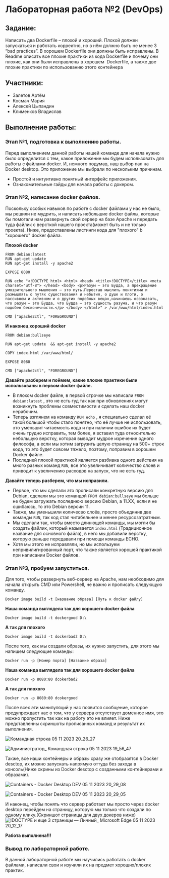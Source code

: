 # Лабораторная работа №2 (DevOps)
## Задание: 
Написать два Dockerfile – плохой и хороший. Плохой должен запускаться и работать корректно, но в нём должно быть не менее 3 “bad practices”. В хорошем Dockerfile они должны быть исправлены. В Readme описать все плохие практики из кода Dockerfile и почему они плохие, как они были исправлены в хорошем  Dockerfile, а также две плохие практики по использованию этого контейнера
## Участники:
- Залетов Артём 
- Космач Мария
- Алексей Цыпандин
- Клименков Владислав
## Выполнение работы:
### Этап №1, подготовка к выполнению работы.
Перед выполнением данной работы нашей команде для начала нужно было определится с тем, какое приложение мы будем использовать для работы с файлами docker. И, немного подумав, наш выбор пал на Docker desktop. Это приложение мы выбрали по нескольким причинам.
- Простой и интуитивно понятный интерфейс приложения.
- Ознакомительные гайды для начала работы с докером.
### Этап №2, написание docker файлов.
Поскольку особых навыков по работе с docker файлами у нас не было, мы решили не мудрить, и написать небольшие docker файлы, которые бы помогали нам развернуть свой сервер на базе Apache и передать туда файлик с версткой нашего проекта(может быть и не только проекта). Ниже, предоставлены листинги кода для "плохого" b "хорошего" docker файла.

__Плохой docker__

```
FROM debian:latest
RUN apt-get update
RUN apt-get install -y apache2

EXPOSE 8080

RUN echo "<!DOCTYPE html> <html> <head> <title>!DOCTYPE</title> <meta charset="utf-8"> </head> <body> <p>Разум — это Будда, а прекращение умозрительного мышления — это путь.Перестав мыслить понятиями и размышлять о путях существования и небытия, о душе и плоти, о пассивном и активном и о других подобных вещах,начинаешь осознавать, что разум — это Будда, что Будда — это сущность разума, и что разум подобен бесконечности.</p> </body> </html>" > /var/www/html/index.html

CMD ["apache2ctl", "FOREGROUND"]
```
__И наконец хороший docker__
```
FROM debian:bullseye

RUN apt-get update  && apt-get install -y apache2  

COPY index.html /var/www/html/

EXPOSE 8080

CMD ["apache2ctl", "FOREGROUND"]
```

__Давайте разберем и поймем, какие плохие практики  были использованы в первом docker файле.__

- В плохом docker файле, в первой строчке мы написали `FROM debian:latest` , это не есть гуд так как при обновлениях могут возникнуть проблемы совместимости и сделать наш docker нерабочим.
- Теперь взглянем на команду `RUN echo` , я специально сделал её такой большой чтобы стало понятно, что её лучше не использовать, это уменьшит читаемость кода и при наличии ошибок их будет очень трудно исправить, тем более, я вставил туда относительно небольшую верстку, которая выводит мудрое изречение одного философа, а если мы хотим загрузить целую страницу на 500+ строк кода, то это будет совсем тяжело, поэтому, поправим в хорошем Docker файле.
- Последней плохой практикой является разбивка одного действия на много разных команд `RUN`, все это увеличивает количество слоев и приводит к увеличению расходов на запуск, что не есть гуд.

__Давайте теперь разберем, что мы исправили.__

- Первое, что мы сделали это прописали конкретную версию для Debian, сделали мы это командой `FROM debian:bullseye` мы больше не будем загружать последнюю версию Debian, а 11.XX, если я не ошибаюсь, то это Debian версии 11.
- Также, мы уменьшили количесво слоёв, просто объединив две команды `RUN`, так код стал читабельнее и менее ресурсозатратным.
- Мы сделали так, чтобы вместо длинющей команды, мы могли бы создать файлик, который называется `index.html` (Традиционное название для основного файла), в него мы добавили верстку, которую раньше передавали при помощи команды ECHO.
- Хотя мы этого не исправляли, но мы используем непривилигированный порт, что также является хорошей практикой при написании Docker файлов.
### Этап №3, пробуем запуститься.
Для того, чтобы развернуть веб-сервер на Apache, нам необходимо для начала открыть CMD или Powershell, не важно и прописать следующую команду.

`Docker image build -t [название образа] [Путь к docker файлу]`

__Наша команда выглядела так для хорошего docker файла__

`Docker image build -t dockergood D:\`

__А так для плохого__

`Docker image build -t dockerbad2 D:\`

После того, как мы создали образы, их нужно запустить, для этого мы напишем следующие команды:

`Docker run -p [Номер порта] [Название образа]`

__Наша команда выглядела так для хорошего docker файла__

`Docker run -p 8080:80 dcokerbad2`

__А так для плохого__

`Docker run -p 8080:80 dcokergood`

После всех эти манипуляций у нас появится сообщение, которое предупреждает нас о том, что у сервера отсутствует доменное имя, это можно пропустить так как на работу это не влияет. Ниже представленны скриншоты прописанных команд и результат их выполнения.


![Командная строка 05 11 2023 20_26_27](https://github.com/ARTEMIDA7736/lab-2-Oblachnie-voiny/assets/112976222/17b8f964-a12b-4772-8226-d51ddb2cf05b)

![Администратор_ Командная строка 05 11 2023 19_56_47](https://github.com/ARTEMIDA7736/lab-2-Oblachnie-voiny/assets/112976222/3b9658fd-2b5f-41cd-b139-e69e896e2cf1)

Также, все наши контейнеры и образы сразу же отобразятся в Docker desctop, их можно запускать напрямую оттуда без захода в консоль(Ниже скрины из Docker desctop c созданными контейнерами и образами).

![Containers - Docker Desktop  DEV  05 11 2023 20_29_08](https://github.com/ARTEMIDA7736/lab-2-Oblachnie-voiny/assets/112976222/7d082be0-7b3e-4a22-81c3-035525187680)

![Containers - Docker Desktop  DEV  05 11 2023 20_29_05](https://github.com/ARTEMIDA7736/lab-2-Oblachnie-voiny/assets/112976222/a149cc2a-7582-4b1d-875b-b803ff8252fb)

И наконец, чтобы понять что сервер работает мы просто через docker desktop перейдем на страницу, которую мы только что создали по одному клику.(Скриншот страницы для двух докеров ниже)
![!DOCTYPE и еще 3 страницы — Личный_ Microsoft​ Edge 05 11 2023 20_12_17](https://github.com/ARTEMIDA7736/lab-2-Oblachnie-voiny/assets/112976222/fef2589a-7239-41a1-ae9d-49c2cf5a070c)

__Работа выполнена!!!__

### Вывод по лабораторной работе.

В данной лабораторной работе мы научились работать с docker файлами, написали свои и изучили их на предмет хороших/плохих практик.

